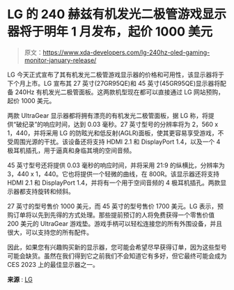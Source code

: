 # LG 的 240 赫兹有机发光二极管游戏显示器将于明年 1 月发布，起价 1000 美元

> 原文：<https://www.xda-developers.com/lg-240hz-oled-gaming-monitor-january-release/>

LG 今天正式宣布了其有机发光二极管游戏显示器的价格和可用性，该显示器将于下个月上市。LG 宣布其 27 英寸(27GR95QE)和 45 英寸(45GR95QE)显示器将配备 240Hz 有机发光二极管面板。这两款机型现在都可以直接通过 LG 网站预购，起价 1000 美元。

两款 UltraGear 显示器都将拥有漂亮的有机发光二极管面板，据 LG 称，将提供“破纪录”的响应时间，达到 0.03 毫秒。27 英寸型号的分辨率将为 2，560 x 1，440，并将采用 LG 的防眩光和低反射(AGLR)面板，使其更容易享受游戏，不受周围光源的干扰。该设备还将支持 HDMI 2.1 和 DisplayPort 1.4，以及一个 4 极耳机插孔，用于逼真和身临其境的空间音频。

45 英寸型号还将提供 0.03 毫秒的响应时间，并将采用 21:9 的纵横比，分辨率为 3，440 x 1，440。它也将提供一个轻微的曲线，在 800R。该显示器还将支持 HDMI 2.1 和 DisplayPort 1.4，并将有一个用于空间音频的 4 极耳机插孔。两款显示器都支持旋转和倾斜。

27 英寸的型号售价 1000 美元，而 45 英寸的型号售价 1700 美元。LG 表示，预购订单将以先到先得的方式处理。那些提前预订的人将免费获得一个零售价值 200 美元的 UltraGear 游戏垫。游戏手柄可以轻松连接您的所有外围设备，并且很大，可以支持您的所有配件。

因此，如果您有兴趣购买新的显示器，您可能会希望尽早获得订单，因为这些型号可能会缺货。虽然在我们得到它之前我们不会知道它有多好，但它最终可能会成为 CES 2023 上的最佳显示器之一。

**来源** : [LG](https://www.lg.com/us/press-release/lg-launches-ultragear-gaming-monitors-in-us-worlds-1st-240hz-oled-panel)